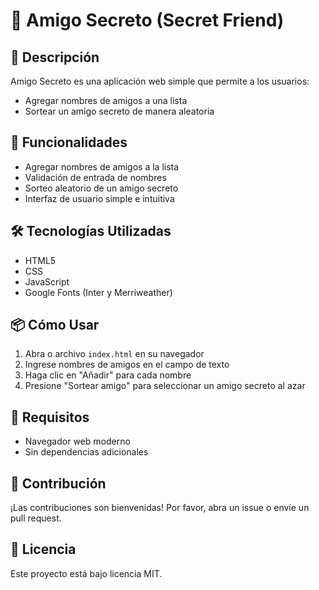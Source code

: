 
# 🎲 Amigo Secreto (Secret Friend)

## 📝 Descripción
Amigo Secreto es una aplicación web simple que permite a los usuarios:
- Agregar nombres de amigos a una lista
- Sortear un amigo secreto de manera aleatoria

## 🚀 Funcionalidades
- Agregar nombres de amigos a la lista
- Validación de entrada de nombres
- Sorteo aleatorio de un amigo secreto
- Interfaz de usuario simple e intuitiva

## 🛠️ Tecnologías Utilizadas
- HTML5
- CSS
- JavaScript
- Google Fonts (Inter y Merriweather)

## 📦 Cómo Usar
1. Abra o archivo `index.html` en su navegador
2. Ingrese nombres de amigos en el campo de texto
3. Haga clic en "Añadir" para cada nombre
4. Presione "Sortear amigo" para seleccionar un amigo secreto al azar

## 🔧 Requisitos
- Navegador web moderno
- Sin dependencias adicionales

## 🤝 Contribución
¡Las contribuciones son bienvenidas! Por favor, abra un issue o envíe un pull request.

## 📄 Licencia
Este proyecto está bajo licencia MIT.
